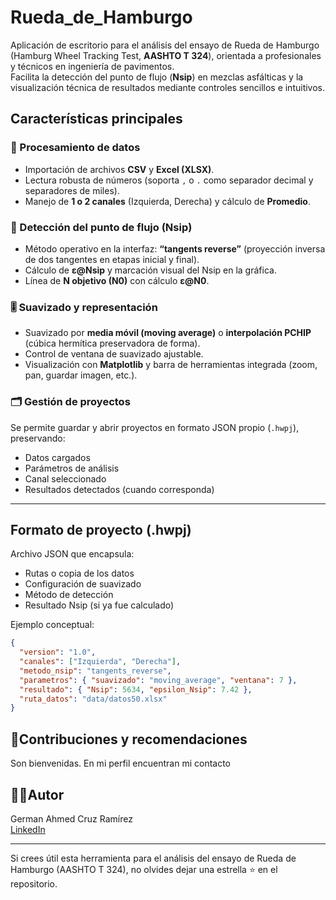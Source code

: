 # Rueda_de_Hamburgo

Aplicación de escritorio para el análisis del ensayo de Rueda de Hamburgo (Hamburg Wheel Tracking Test, **AASHTO T 324**), orientada a profesionales y técnicos en ingeniería de pavimentos.  
Facilita la detección del punto de flujo (**Nsip**) en mezclas asfálticas y la visualización técnica de resultados mediante controles sencillos e intuitivos.

## Características principales

### 🧪 Procesamiento de datos
- Importación de archivos **CSV** y **Excel (XLSX)**.
- Lectura robusta de números (soporta `,` o `.` como separador decimal y separadores de miles).
- Manejo de **1 o 2 canales** (Izquierda, Derecha) y cálculo de **Promedio**.

### 📐 Detección del punto de flujo (Nsip)
- Método operativo en la interfaz: **“tangents reverse”** (proyección inversa de dos tangentes en etapas inicial y final).
- Cálculo de **ε@Nsip** y marcación visual del Nsip en la gráfica.
- Línea de **N objetivo (N0)** con cálculo **ε@N0**.

### 🎚️ Suavizado y representación
- Suavizado por **media móvil (moving average)** o **interpolación PCHIP** (cúbica hermítica preservadora de forma).
- Control de ventana de suavizado ajustable.
- Visualización con **Matplotlib** y barra de herramientas integrada (zoom, pan, guardar imagen, etc.).

### 🗂️ Gestión de proyectos
Se permite guardar y abrir proyectos en formato JSON propio (`.hwpj`), preservando:
- Datos cargados
- Parámetros de análisis
- Canal seleccionado
- Resultados detectados (cuando corresponda)

---

## Formato de proyecto (.hwpj)

Archivo JSON que encapsula:
- Rutas o copia de los datos
- Configuración de suavizado
- Método de detección
- Resultado Nsip (si ya fue calculado)

Ejemplo conceptual:
```json
{
  "version": "1.0",
  "canales": ["Izquierda", "Derecha"],
  "metodo_nsip": "tangents_reverse",
  "parametros": { "suavizado": "moving_average", "ventana": 7 },
  "resultado": { "Nsip": 5634, "epsilon_Nsip": 7.42 },
  "ruta_datos": "data/datos50.xlsx"
}
```

## 🤝**Contribuciones y recomendaciones**

Son bienvenidas. En mi perfil encuentran mi contacto

## 👨‍💻**Autor**

German Ahmed Cruz Ramírez  
[LinkedIn](https://www.linkedin.com/in/german-cruz-ram-in24/)

---

Si crees útil esta herramienta para el análisis del ensayo de Rueda de Hamburgo (AASHTO T 324), no olvides dejar una estrella ⭐ en el repositorio.
